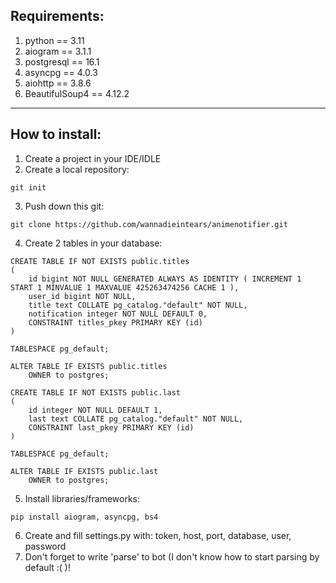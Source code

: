 
## Requirements:

1. python == 3.11
2. aiogram == 3.1.1
3. postgresql == 16.1
4. asyncpg == 4.0.3
5. aiohttp == 3.8.6
6. BeautifulSoup4 == 4.12.2

___

## How to install:

1. Create a project in your IDE/IDLE
2. Create a local repository:
```
git init
```
3. Push down this git:
```
git clone https://github.com/wannadieintears/animenotifier.git
```
4. Create 2 tables in your database:
```
CREATE TABLE IF NOT EXISTS public.titles
(
    id bigint NOT NULL GENERATED ALWAYS AS IDENTITY ( INCREMENT 1 START 1 MINVALUE 1 MAXVALUE 425263474256 CACHE 1 ),
    user_id bigint NOT NULL,
    title text COLLATE pg_catalog."default" NOT NULL,
    notification integer NOT NULL DEFAULT 0,
    CONSTRAINT titles_pkey PRIMARY KEY (id)
)

TABLESPACE pg_default;

ALTER TABLE IF EXISTS public.titles
    OWNER to postgres;
```
```
CREATE TABLE IF NOT EXISTS public.last
(
    id integer NOT NULL DEFAULT 1,
    last text COLLATE pg_catalog."default" NOT NULL,
    CONSTRAINT last_pkey PRIMARY KEY (id)
)

TABLESPACE pg_default;

ALTER TABLE IF EXISTS public.last
    OWNER to postgres;
```
5. Install libraries/frameworks:
```
pip install aiogram, asyncpg, bs4
```
6. Create and fill settings.py with: token, host, port, database, user, password
7. Don't forget to write 'parse' to bot (I don't know how to start parsing by default :( )!